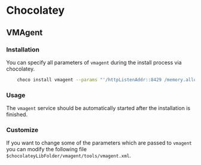 # Chocolatey

## VMAgent

### Installation

You can specify all parameters of `vmagent` during the install process via chocolatey.
```bash
	choco install vmagent --params "'/httpListenAddr::8429 /memory.allowedPercent:40 /promscrape.config:C:/Users/Administrator/Documents/vmagent-scrape-config.yml'"
```

### Usage

The `vmagent` service should be automatically started after the installation is finished.

### Customize

If you want to change some of the parameters which are passed to `vmagent` you can modify the following file `$chocolateyLibFolder/vmagent/tools/vmagent.xml`.
